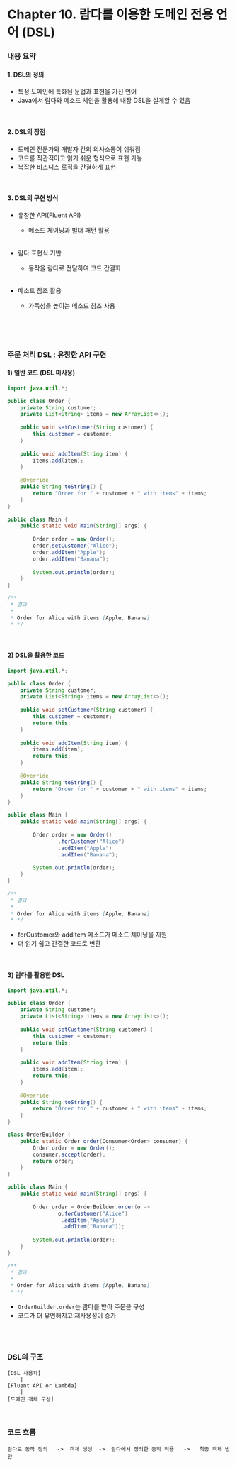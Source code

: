 # Chapter 10. 람다를 이용한 도메인 전용 언어 (DSL)

### 내용 요약 <br>
#### 1. DSL의 정의
- 특정 도메인에 특화된 문법과 표현을 가진 언어
- Java에서 람다와 메소드 체인을 활용해 내장 DSL을 설계할 수 있음

<br>

#### 2. DSL의 장점
- 도메인 전문가와 개발자 간의 의사소통이 쉬워짐
- 코드를 직관적이고 읽기 쉬운 형식으로 표현 가능
- 복잡한 비즈니스 로직을 간결하게 표현

<br>

#### 3. DSL의 구현 방식
- 유창한 API(Fluent API) 
  - 메소드 체이닝과 빌더 패턴 활용 <br><br>

- 람다 표현식 기반
  - 동작을 람다로 전달하여 코드 간결화 <br><br>

- 메소드 참조 활용
  - 가독성을 높이는 메소드 참조 사용 <br><br>

<br><br>


### 주문 처리 DSL : 유창한 API 구현 
#### 1) 일반 코드 (DSL 미사용)
```java
import java.util.*;

public class Order {
    private String customer;
    private List<String> items = new ArrayList<>();
    
    public void setCustomer(String customer) {
        this.customer = customer;
    }
    
    public void addItem(String item) {
        items.add(item);
    }
    
    @Override
    public String toString() {
        return "Order for " + customer + " with items" + items;
    }
}

public class Main {
    public static void main(String[] args) {
        
        Order order = new Order();
        order.setCustomer("Alice");
        order.addItem("Apple");
        order.addItem("Banana");
        
        System.out.println(order);
    }
}

/**
 * 결과
 *
 * Order for Alice with items [Apple, Banana]
 * */
```
<br>

#### 2) DSL을 활용한 코드
```java
import java.util.*;

public class Order {
    private String customer;
    private List<String> items = new ArrayList<>();
    
    public void setCustomer(String customer) {
        this.customer = customer;
        return this;
    }
    
    public void addItem(String item) {
        items.add(item);
        return this;
    }
    
    @Override
    public String toString() {
        return "Order for " + customer + " with items" + items;
    }
}

public class Main {
    public static void main(String[] args) {
        
        Order order = new Order()
                .forCustomer("Alice")
                .addItem("Apple")
                .addItem("Banana");
        
        System.out.println(order);
    }
}

/**
 * 결과
 *
 * Order for Alice with items [Apple, Banana]
 * */
```
- forCustomer와 addItem 메소드가 메소드 체이닝을 지원
- 더 읽기 쉽고 간결한 코드로 변환

<br>

#### 3) 람다를 활용한 DSL
```java
import java.util.*;

public class Order {
    private String customer;
    private List<String> items = new ArrayList<>();
    
    public void setCustomer(String customer) {
        this.customer = customer;
        return this;
    }
    
    public void addItem(String item) {
        items.add(item);
        return this;
    }
    
    @Override
    public String toString() {
        return "Order for " + customer + " with items" + items;
    }
}

class OrderBuilder {
    public static Order order(Consumer<Order> consumer) {
        Order order = new Order();
        consumer.accept(order);
        return order;
    }
}

public class Main {
    public static void main(String[] args) {
        
        Order order = OrderBuilder.order(o ->
                o.forCustomer("Alice")
                 .addItem("Apple")
                 .addItem("Banana"));
        
        System.out.println(order);
    }
}

/**
 * 결과
 *
 * Order for Alice with items [Apple, Banana]
 * */
```
- `OrderBuilder.order`는 람다를 받아 주문을 구성
- 코드가 더 유연해지고 재사용성이 증가

<br><br>

### DSL의 구조
```text
[DSL 사용자]
    |
[Fluent API or Lambda]
    |
[도메인 객체 구성]
```

<br>

### 코드 흐름
```text
람다로 동작 정의   ->  객체 생성  ->  람다에서 정의한 동작 적용   ->   최종 객체 반환
```
